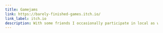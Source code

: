 ```yaml
---
title: Gamejams
link: https://barely-finished-games.itch.io/
link_label: itch.io
description: With some friends I occasionally participate in local as well as global game jams. We named our team barely finished games and have already developed several games.
---
```

